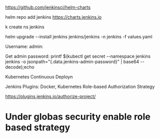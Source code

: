 https://github.com/jenkinsci/helm-charts


helm repo add jenkins https://charts.jenkins.io

k create ns jenkins

helm upgrade --install jenkins jenkins/jenkins -n jenkins -f values.yaml



Username: admin:

Get admin password:
printf $(kubectl get secret --namespace jenkins jenkins -o jsonpath="{.data.jenkins-admin-password}" | base64 --decode);echo

Kubernetes Continuous Deployn


Jenkins Plugins: 
Docker, Kubernetes
Role-based Authorization Strategy

https://plugins.jenkins.io/authorize-project/

# Under globas security enable role based strategy
